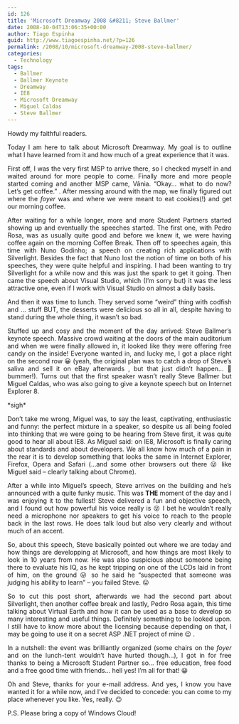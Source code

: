 ```yaml
---
id: 126
title: 'Microsoft Dreamway 2008 &#8211; Steve Ballmer'
date: 2008-10-04T13:06:35+00:00
author: Tiago Espinha
guid: http://www.tiagoespinha.net/?p=126
permalink: /2008/10/microsoft-dreamway-2008-steve-ballmer/
categories:
  - Technology
tags:
  - Ballmer
  - Ballmer Keynote
  - Dreamway
  - IE8
  - Microsoft Dreamway
  - Miguel Caldas
  - Steve Ballmer
---
```

<p style="text-align: justify;">
  Howdy my faithful readers.
</p>

<p style="text-align: justify;">
  Today I am here to talk about Microsoft Dreamway. My goal is to outline what I have learned from it and how much of a great experience that it was.
</p>

<p style="text-align: justify;">
  First off, I was the very first MSP to arrive there, so I checked myself in and waited around for more people to come. Finally more and more people started coming and another MSP came, Vânia. &#8220;Okay&#8230; what to do now? Let&#8217;s get coffee.&#8221; . After messing around with the map, we finally figured out where the <em>foyer</em> was and where we were meant to eat cookies(!) and get our morning coffee.
</p>

<p style="text-align: justify;">
  After waiting for a while longer, more and more Student Partners started showing up and eventually the speeches started. The first one, with Pedro Rosa, was as usually quite good and before we knew it, we were having coffee again on the morning Coffee Break. Then off to speeches again, this time with Nuno Godinho; a speech on creating rich applications with Silverlight. Besides the fact that Nuno lost the notion of time on both of his speeches, they were quite helpful and inspiring. I had been wanting to try Silverlight for a while now and this was just the spark to get it going. Then came the speech about Visual Studio, which (I&#8217;m sorry but) it was the less attractive one, even if I work with Visual Studio on almost a daily basis.
</p>

<p style="text-align: justify;">
  And then it was time to lunch. They served some &#8220;weird&#8221; thing with codfish and &#8230; stuff BUT, the desserts were delicious so all in all, despite having to stand during the whole thing, it wasn&#8217;t so bad.
</p>

<p style="text-align: justify;">
  Stuffed up and cosy and the moment of the day arrived: Steve Ballmer&#8217;s keynote speech. Massive crowd waiting at the doors of the main auditorium and when we were finally allowed in, it looked like they were offering free candy on the inside! Everyone wanted in, and lucky me, I got a place right on the second row 😀 (yeah, the original plan was to catch a drop of Steve&#8217;s saliva and sell it on eBay afterwards , but that just didn&#8217;t happen&#8230; 🙁 bummer!). Turns out that the first speaker wasn&#8217;t really Steve Ballmer but Miguel Caldas, who was also going to give a keynote speech but on Internet Explorer 8.
</p>

<p style="text-align: justify;">
  *sigh*
</p>

<p style="text-align: justify;">
  Don&#8217;t take me wrong, Miguel was, to say the least, captivating, enthusiastic and funny: the perfect mixture in a speaker, so despite us all being fooled into thinking that we were going to be hearing from Steve first, it was quite good to hear all about IE8. As Miguel said: on IE8, Microsoft is finally caring about standards and about developers. We all know how much of a pain in the rear it is to develop something that looks the same in Internet Explorer, Firefox, Opera and Safari (&#8230;and some other browsers out there 😛 like Miguel said &#8211; clearly talking about Chrome).
</p>

<p style="text-align: justify;">
  After a while into Miguel&#8217;s speech, Steve arrives on the building and he&#8217;s announced with a quite funky music. This was <strong>THE</strong> moment of the day and I was enjoying it to the fullest! Steve delivered a fun and objective speech, and I found out how powerful his voice really is 😛 I bet he wouldn&#8217;t really need a microphone nor speakers to get his voice to reach to the people back in the last rows. He does talk loud but also very clearly and without much of an accent.
</p>

<p style="text-align: justify;">
  So, about this speech, Steve basically pointed out where we are today and how things are developping at Microsoft, and how things are most likely to look in 10 years from now. He was also suspicious about someone being there to evaluate his IQ, as he kept tripping on one of the LCDs laid in front of him, on the ground 😛 so he said he &#8220;suspected that someone was judging his ability to learn&#8221; &#8211; you failed Steve. 😛
</p>

<p style="text-align: justify;">
  So to cut this post short, afterwards we had the second part about Silverlight, then another coffee break and lastly, Pedro Rosa again, this time talking about Virtual Earth and how it can be used as a base to develop so many interesting and useful things. Definitely something to be looked upon. I still have to know more about the licensing because depending on that, I may be going to use it on a secret ASP .NET project of mine 😉 .
</p>

<p style="text-align: justify;">
  In a nutshell: the event was brilliantly organized (some chairs on the <em>foyer</em> and on the lunch-tent wouldn&#8217;t have hurted though&#8230;), I got in for free thanks to being a Microsoft Student Partner so&#8230; free education, free food and a free good time with friends&#8230; hell yes! I&#8217;m all for that! 😀
</p>

<p style="text-align: justify;">
  Oh and Steve, thanks for your e-mail address. And yes, I know you have wanted it for a while now, and I&#8217;ve decided to concede: you can come to my place whenever you like. Yes, really. 😉
</p>

<p style="text-align: justify;">
  P.S. Please bring a copy of Windows Cloud!
</p>
